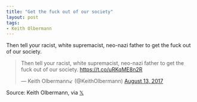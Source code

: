 ```yaml
---
title: "Get the fuck out of our society"
layout: post
tags:
- Keith Olbermann
---
```


Then tell your racist, white supremacist, neo-nazi father to get the fuck out of our society.

<blockquote class="twitter-tweet"><p lang="en" dir="ltr">Then tell your racist, white supremacist, neo-nazi father to get the fuck out of our society. <a href="https://t.co/uRKqME8n2R">https://t.co/uRKqME8n2R</a></p>&mdash; Keith Olbermann↙️ (@KeithOlbermann) <a href="https://twitter.com/KeithOlbermann/status/896726281852682241?ref_src=twsrc%5Etfw">August 13, 2017</a></blockquote> <script async src="https://platform.twitter.com/widgets.js" charset="utf-8"></script>

Source: Keith Olbermann, via [𝕏](https://x.com)
